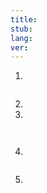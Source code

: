 ```yaml
---
title:
stub:
lang:
ver:
---
```

1. 

![]()

2. 
3. 

```javascript

```

![]()

4. 

![]()

5. 

![]()